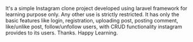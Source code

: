 
It's a simple Instagram clone project developed using laravel framework for learning purpose only. Any other use is strictly restricted. It has only the basic features like login, registration, uploading post, posting comment, like/unlike post, follow/unfollow users, with CRUD functionality instagram provides to its users. Thanks. Happy Learning. 
